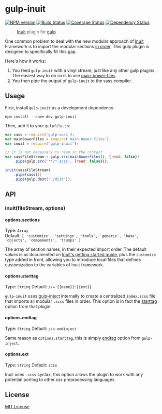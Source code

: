 # gulp-inuit
[![NPM version][npm-image]][npm-url] [![Build Status][travis-image]](https://travis-ci.org/blai/gulp-inuit.svg) [![Coverage Status][coveralls-image]][coveralls-url] [![Dependency Status][depstat-image]][depstat-url]

> [Inuit](https://github.com/inuitcss/getting-started#import-order) plugin for [gulp](https://github.com/wearefractal/gulp)

One common problem to deal with the new modular approach of [Inuit](https://github.com/inuitcss/getting-started#import-order) Framework is to import the modular sections [in order](https://github.com/inuitcss/getting-started#import-order). This gulp plugin is designed to specifically fill this gap.

Here's how it works:

1. You feed `gulp-inuit` with a vinyl stream, just like any other gulp plugins. The easiest way to do so is to use [main-bower-files](https://github.com/ck86/main-bower-files).
2. You then pipe the output of `gulp-inuit` to the sass compiler.

## Usage

First, install `gulp-inuit` as a development dependency:

```shell
npm install --save-dev gulp-inuit
```

Then, add it to your `gulpfile.js`:

```javascript
var sass = require('gulp-sass');
var mainBowerFiles = require('main-bower-files');
var inuit = require("gulp-inuit");

// it is not necessary to read in the content
var sassFileStream = gulp.src(mainBowerFiles(), {read: false})
	.pipe(gulp.src('**/*.scss', {read: false}));

inuit(sassFileStream)
	.pipe(sass())
	.pipe(gulp.dest("./dist"));
```

## API

### inuit(fileStream, options)

#### options.sections
Type: `Array`  
Default: `[
  'customize',
  'settings',
  'tools',
  'generic',
  'base',
  'objects',
  'components',
  'trumps'
]`

The array of section names, in their expected import order. The default values is as documented on [Inuit's getting started guide](https://github.com/inuitcss/getting-started#import-order), plus the `customize` type added in front, allowing you to introduce local files that defines customization to the variables of Inuit framework.

#### options.starttag
Type: `String`
Default: `//= {{name}}:{{ext}}`

`gulp-inuit` uses [gulp-inject](https://github.com/klei/gulp-inject) internally to create a centralized `index.scss` file that imports all modular `.scss` files in order. This option is in fact the [starttag](https://github.com/klei/gulp-inject#optionsstarttag) option from that plugin.

#### options.endtag
Type: `String`
Default: `//= endinject`

Same reason as `options.starttag`, this is simply [endtag](https://github.com/klei/gulp-inject#optionsendtag) option from `gulp-inject`.

#### options.ext
Type: `String`
Default: `scss`

Inuit uses `.scss` syntax, this option allows the plugin to work with any potential porting to other css preprocessing languages.


## License

[MIT License](http://en.wikipedia.org/wiki/MIT_License)

[npm-url]: https://npmjs.org/package/gulp-inuit
[npm-image]: https://badge.fury.io/js/gulp-inuit.png

[travis-url]: http://travis-ci.org/blai/gulp-inuit
[travis-image]: https://secure.travis-ci.org/blai/gulp-inuit.png?branch=master

[coveralls-url]: https://coveralls.io/r/blai/gulp-inuit
[coveralls-image]: https://coveralls.io/repos/blai/gulp-inuit/badge.png

[depstat-url]: https://david-dm.org/blai/gulp-inuit
[depstat-image]: https://david-dm.org/blai/gulp-inuit.png
